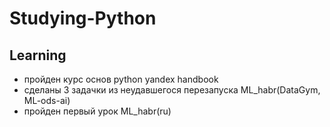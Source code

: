 # Studying-Python
## Learning
- пройден курс основ python yandex handbook
- сделаны 3 задачки из неудавшегося перезапуска ML_habr(DataGym, ML-ods-ai)
- пройден первый урок ML_habr(ru)